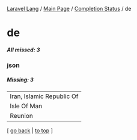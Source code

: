 [Laravel Lang](https://github.com/Laravel-Lang/lang) / [Main Page](../index.md) / [Completion Status](../status.md) / de

# de

##### All missed: 3


### json

##### Missing: 3

<table >
<tr><td align="left" >
Iran, Islamic Republic Of
</td>
</tr>
<tr><td align="left" >
Isle Of Man
</td>
</tr>
<tr><td align="left" >
Reunion
</td>
</tr>

</table>


[ [go back](../status.md) | [to top](#) ]

